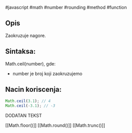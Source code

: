 #javascript #math #number #rounding #method #function 
## Opis
Zaokruzuje nagore.

## Sintaksa:
Math.ceil(number), gde:
- number je broj koji zaokruzujemo

## Nacin koriscenja:
```js
Math.ceil(3.1); // 4
Math.ceil(-3.1); // -3
```

DODATAN TEKST

[[Math.floor()]]
[[Math.round()]]
[[Math.trunc()]]
